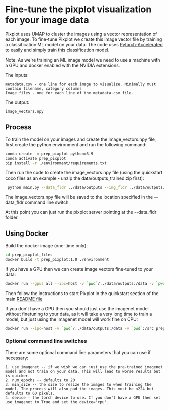 # Fine-tune the pixplot visualization for your image data

Pixplot uses UMAP to cluster the images using a vector representation of each image. To fine-tune Pixplot we create this image vector file by training a classification ML model on your data. The code uses [Pytorch-Accelerated](https://github.com/Chris-hughes10/pytorch-accelerated) to easily and simply train this classification model. 

Note: As we're training an ML image model we need to use a machine with a GPU and docker enabled with the NVIDIA extensions. 

The inputs:

    metadata.csv - one line for each image to visualize. Minimally must contain filename, category columns
    Image files - one for each line of the metadata.csv file.

The output:

    image_vectors.npy

## Process

To train the model on your images and create the image_vectors.npy file, first create the python environment and run the following command:

```bash
conda create -n prep_pixplot python=3.9
conda activate prep_pixplot
pip install -r ./environment/requirements.txt
```

Then run the code to create the image_vectors.npy file (using the quickstart coco files as an example - unzip the data/outputs_trained.zip first):

```bash
 python main.py --data_fldr ../data/outputs --img_fldr ../data/outputs/images
 ```

The image_vectors.npy file will be saved to the location specified in the --data_fldr command line switch.

At this point you can just run the pixplot server pointing at the --data_fldr folder.

## Using Docker

Build the docker image (one-time only):

```bash
cd prep_pixplot_files
docker build -t prep_pixplot:1.0 ./environment
```

If you have a GPU then we can create image vectors fine-tuned to your data:

```bash
docker run --gpus all --ipc=host -v `pwd`/../data/outputs:/data -v `pwd`:/src prep_pixplot:1.0 python /src/main.py --data_fldr /data --img_fldr /data/images
```

Then follow the instructions to start Pixplot in the quickstart section of the main [README file](../README.md)

If you don't have a GPU then you should just use the imagenet model without finetuning to your data, as it will take a very long time to train a model, but just using the imagenet model will work fine on CPU:

```bash
docker run --ipc=host -v `pwd`/../data/outputs:/data -v `pwd`:/src prep_pixplot:1.0 python /src/main.py --data_fldr /data --img_fldr /data/images --use_imagenet True --device cpu
```

### Optional command line switches

There are some optional command line parameters that you can use if necessary:

    1. use_imagenet -- if we wish we can just use the pre-trained imagenet model and not train on your data. This will lead to worse results but is quicker.
    2. num_epochs -- defaults to 20
    3. min_size -- the size to resize the images to when training the model. The process will also pad the images. This must be <224 but defaults to 60 pixels.
    4. device - the torch device to use. If you don't have a GPU then set use_imagenet to True and set the device='cpu'.
